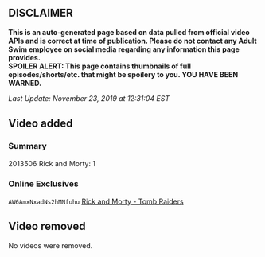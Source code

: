 ## DISCLAIMER
**This is an auto-generated page based on data pulled from official video APIs and is correct at time of publication. Please do not contact any Adult Swim employee on social media regarding any information this page provides.**  
**SPOILER ALERT: This page contains thumbnails of full episodes/shorts/etc. that might be spoilery to you. YOU HAVE BEEN WARNED.**  

_Last Update: November 23, 2019 at 12:31:04 EST_
## Video added
### Summary
2013506 Rick and Morty: 1  
### Online Exclusives
`AW6AmxNxadNs2hMNfuhu` [Rick and Morty - Tomb Raiders](https://www.adultswim.com/videos/rick-and-morty/tomb-raiders)  
## Video removed
No videos were removed.  
